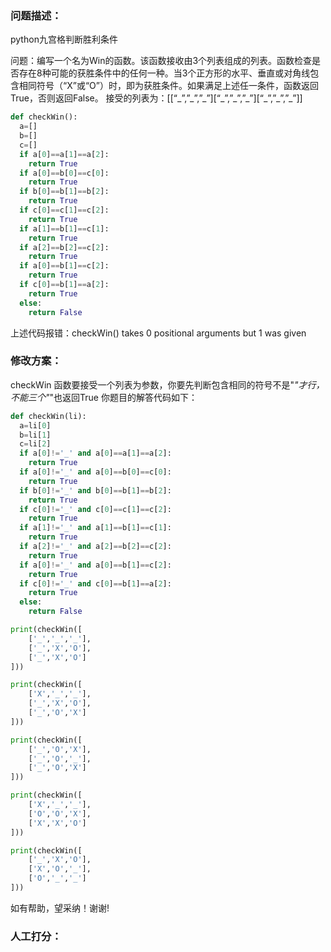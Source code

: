 ### 问题描述：
<p>python九宫格判断胜利条件</p>
问题：编写一个名为Win的函数。该函数接收由3个列表组成的列表。函数检查是否存在8种可能的获胜条件中的任何一种。当3个正方形的水平、垂直或对角线包含相同符号（“X”或“O”）时，即为获胜条件。如果满足上述任一条件，函数返回True，否则返回False。
接受的列表为：[[“_”,”_”,”_”][“_”,”_”,”_”][“_”,”_”,”_”]]

```python
def checkWin():
  a=[]
  b=[]
  c=[]
  if a[0]==a[1]==a[2]:
    return True
  if a[0]==b[0]==c[0]:
    return True
  if b[0]==b[1]==b[2]:
    return True
  if c[0]==c[1]==c[2]:
    return True
  if a[1]==b[1]==c[1]:
    return True
  if a[2]==b[2]==c[2]:
    return True
  if a[0]==b[1]==c[2]:
    return True
  if c[0]==b[1]==a[2]:
    return True
  else:
    return False


```
上述代码报错：checkWin() takes 0 positional arguments but 1 was given 
### 修改方案：
checkWin 函数要接受一个列表为参数，你要先判断包含相同的符号不是"_"才行，不能三个"_"也返回True
你题目的解答代码如下：

```python
def checkWin(li):
  a=li[0]
  b=li[1]
  c=li[2]
  if a[0]!='_' and a[0]==a[1]==a[2]:
    return True
  if a[0]!='_' and a[0]==b[0]==c[0]:
    return True
  if b[0]!='_' and b[0]==b[1]==b[2]:
    return True
  if c[0]!='_' and c[0]==c[1]==c[2]:
    return True
  if a[1]!='_' and a[1]==b[1]==c[1]:
    return True
  if a[2]!='_' and a[2]==b[2]==c[2]:
    return True
  if a[0]!='_' and a[0]==b[1]==c[2]:
    return True
  if c[0]!='_' and c[0]==b[1]==a[2]:
    return True
  else:
    return False

print(checkWin([
    ['_','_','_'],
    ['_','X','O'],
    ['_','X','O']
]))

print(checkWin([
    ['X','_','_'],
    ['_','X','O'],
    ['_','O','X']
]))

print(checkWin([
    ['_','O','X'],
    ['_','O','_'],
    ['_','O','X']
]))

print(checkWin([
    ['X','_','_'],
    ['O','O','X'],
    ['X','X','O']
]))

print(checkWin([
    ['_','X','O'],
    ['X','O','_'],
    ['O','_','_']
]))

```

如有帮助，望采纳！谢谢!

### 人工打分：
